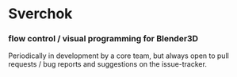 # Sverchok

### flow control / visual programming for Blender3D

Periodically in development by a core team, but always open to pull requests / bug reports and suggestions on the issue-tracker.